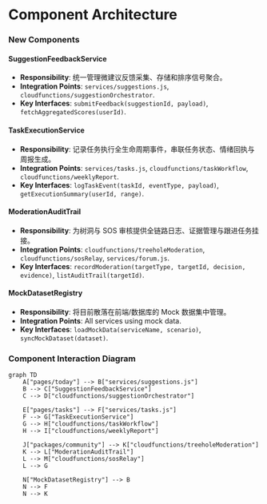 # Component Architecture

### New Components
#### SuggestionFeedbackService
- **Responsibility**: 统一管理微建议反馈采集、存储和排序信号聚合。
- **Integration Points**: `services/suggestions.js`, `cloudfunctions/suggestionOrchestrator`.
- **Key Interfaces**: `submitFeedback(suggestionId, payload)`, `fetchAggregatedScores(userId)`.

#### TaskExecutionService
- **Responsibility**: 记录任务执行全生命周期事件，串联任务状态、情绪回执与周报生成。
- **Integration Points**: `services/tasks.js`, `cloudfunctions/taskWorkflow`, `cloudfunctions/weeklyReport`.
- **Key Interfaces**: `logTaskEvent(taskId, eventType, payload)`, `getExecutionSummary(userId, range)`.

#### ModerationAuditTrail
- **Responsibility**: 为树洞与 SOS 审核提供全链路日志、证据管理与跟进任务挂接。
- **Integration Points**: `cloudfunctions/treeholeModeration`, `cloudfunctions/sosRelay`, `services/forum.js`.
- **Key Interfaces**: `recordModeration(targetType, targetId, decision, evidence)`, `listAuditTrail(targetId)`.

#### MockDatasetRegistry
- **Responsibility**: 将目前散落在前端/数据库的 Mock 数据集中管理。
- **Integration Points**: All services using mock data.
- **Key Interfaces**: `loadMockData(serviceName, scenario)`, `syncMockDataset(dataset)`.

### Component Interaction Diagram
```mermaid
graph TD
    A["pages/today"] --> B["services/suggestions.js"]
    B --> C["SuggestionFeedbackService"]
    C --> D["cloudfunctions/suggestionOrchestrator"]

    E["pages/tasks"] --> F["services/tasks.js"]
    F --> G["TaskExecutionService"]
    G --> H["cloudfunctions/taskWorkflow"]
    H --> I["cloudfunctions/weeklyReport"]

    J["packages/community"] --> K["cloudfunctions/treeholeModeration"]
    K --> L["ModerationAuditTrail"]
    L --> M["cloudfunctions/sosRelay"]
    L --> G

    N["MockDatasetRegistry"] --> B
    N --> F
    N --> K
```
